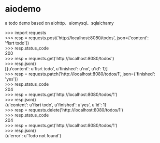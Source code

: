 # aiodemo

a todo demo based on aiohttp、aiomysql、sqlalchamy

\>>> import requests  
\>>> resp = requests.post('http://localhost:8080/todos', json={'content': 'fisrt todo'})  
\>>> resp.status_code  
200  
\>>> resp = requests.get('http://localhost:8080/todos')  
\>>> resp.json()  
[{u'content': u'fisrt todo', u'finished': u'no', u'id': 1}]  
\>>> resp = requests.patch('http://localhost:8080/todos/1', json={'finished': 'yes'})  
\>>> resp.status_code  
204  
\>>> resp = requests.get('http://localhost:8080/todos/1')  
\>>> resp.json()  
{u'content': u'fisrt todo', u'finished': u'yes', u'id': 1}  
\>>> resp = requests.delete('http://localhost:8080/todos/1')  
\>>> resp.status_code  
204  
\>>> resp = requests.get('http://localhost:8080/todos/1')  
\>>> resp.json()  
{u'error': u'Todo not found'}